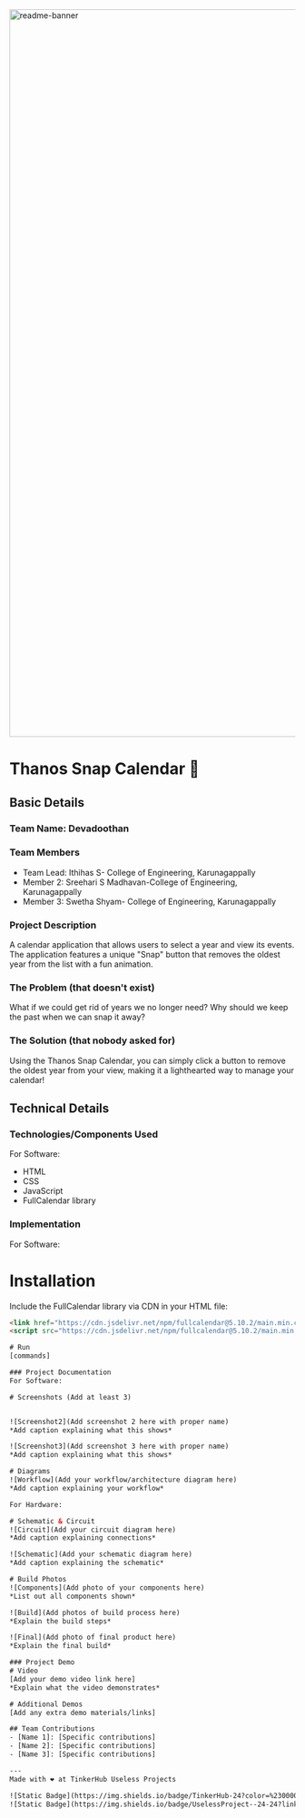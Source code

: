 <img width="1280" alt="readme-banner" src="https://github.com/user-attachments/assets/35332e92-44cb-425b-9dff-27bcf1023c6c">

# Thanos Snap Calendar 🎯

## Basic Details
### Team Name: Devadoothan

### Team Members
- Team Lead: Ithihas S- College of Engineering, Karunagappally
- Member 2: Sreehari S Madhavan-College of Engineering, Karunagappally
- Member 3: Swetha Shyam- College of Engineering, Karunagappally

### Project Description
A calendar application that allows users to select a year and view its events. The application features a unique "Snap" button that removes the oldest year from the list with a fun animation.

### The Problem (that doesn't exist)
What if we could get rid of years we no longer need? Why should we keep the past when we can snap it away?

### The Solution (that nobody asked for)
Using the Thanos Snap Calendar, you can simply click a button to remove the oldest year from your view, making it a lighthearted way to manage your calendar!

## Technical Details
### Technologies/Components Used
For Software:
- HTML
- CSS
- JavaScript
- FullCalendar library

### Implementation
For Software:
# Installation
Include the FullCalendar library via CDN in your HTML file:
```html
<link href="https://cdn.jsdelivr.net/npm/fullcalendar@5.10.2/main.min.css" rel="stylesheet" />
<script src="https://cdn.jsdelivr.net/npm/fullcalendar@5.10.2/main.min.js"></script>

# Run
[commands]

### Project Documentation
For Software:

# Screenshots (Add at least 3)


![Screenshot2](Add screenshot 2 here with proper name)
*Add caption explaining what this shows*

![Screenshot3](Add screenshot 3 here with proper name)
*Add caption explaining what this shows*

# Diagrams
![Workflow](Add your workflow/architecture diagram here)
*Add caption explaining your workflow*

For Hardware:

# Schematic & Circuit
![Circuit](Add your circuit diagram here)
*Add caption explaining connections*

![Schematic](Add your schematic diagram here)
*Add caption explaining the schematic*

# Build Photos
![Components](Add photo of your components here)
*List out all components shown*

![Build](Add photos of build process here)
*Explain the build steps*

![Final](Add photo of final product here)
*Explain the final build*

### Project Demo
# Video
[Add your demo video link here]
*Explain what the video demonstrates*

# Additional Demos
[Add any extra demo materials/links]

## Team Contributions
- [Name 1]: [Specific contributions]
- [Name 2]: [Specific contributions]
- [Name 3]: [Specific contributions]

---
Made with ❤️ at TinkerHub Useless Projects 

![Static Badge](https://img.shields.io/badge/TinkerHub-24?color=%23000000&link=https%3A%2F%2Fwww.tinkerhub.org%2F)
![Static Badge](https://img.shields.io/badge/UselessProject--24-24?link=https%3A%2F%2Fwww.tinkerhub.org%2Fevents%2FQ2Q1TQKX6Q%2FUseless%2520Projects)



